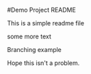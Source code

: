 #Demo Project README

This is a simple readme file

some more text

Branching example

Hope this isn't a problem.
